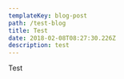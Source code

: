 ```yaml
---
templateKey: blog-post
path: /test-blog
title: Test
date: 2018-02-08T08:27:30.226Z
description: test
---
```

Test

